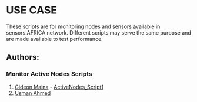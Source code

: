 # USE CASE
These scripts are for monitoring nodes and sensors available in sensors.AFRICA network. 
Different scripts may serve the same purpose and are made available to test performance.

## Authors:
### Monitor Active Nodes Scripts
1. [Gideon Maina](https://github.com/gideonmaina) - [ActiveNodes_Script1](ActiveNodes_Script1.sql)
2. [Usman Ahmed](https://github.com/usmanbiu)
